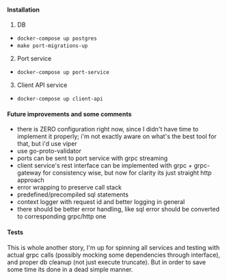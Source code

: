 #### Installation
1. DB
- `docker-compose up postgres`
- `make port-migrations-up`

2. Port service
- `docker-compose up port-service`

3. Client API service
- `docker-compose up client-api`

#### Future improvements and some comments
- there is ZERO configuration right now, since I didn't have time to implement it properly; i'm not exactly aware on what's the best tool for that, but i'd use viper
- use go-proto-validator
- ports can be sent to port service with grpc streaming
- client service's rest interface can be implemented with grpc + grpc-gateway for consistency wise, but now for clarity its just straight http approach
- error wrapping to preserve call stack
- predefined/precompiled sql statements
- context logger with request id and better logging in general
- there should be better error handling, like sql error should be converted to corresponding grpc/http one

#### Tests
This is whole another story, I'm up for spinning all services and testing with actual grpc calls (possibly mocking some dependencies through interface), and proper db cleanup (not just execute truncate).
But in order to save some time its done in a dead simple manner.
